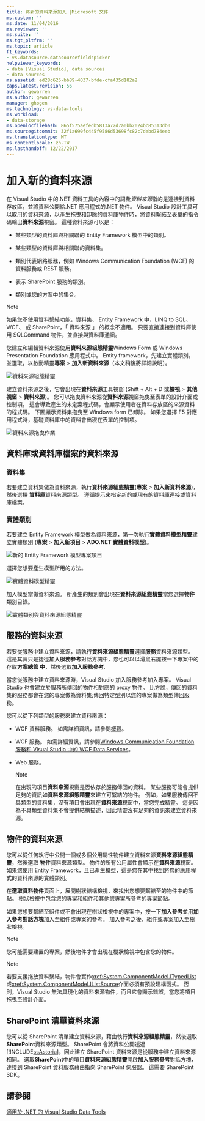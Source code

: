 ```yaml
---
title: 將新的資料來源加入 |Microsoft 文件
ms.custom: ''
ms.date: 11/04/2016
ms.reviewer: ''
ms.suite: ''
ms.tgt_pltfrm: ''
ms.topic: article
f1_keywords:
- vs.datasource.datasourcefieldspicker
helpviewer_keywords:
- data [Visual Studio], data sources
- data sources
ms.assetid: ed28c625-bb89-4037-bfde-cfa435d182a2
caps.latest.revision: 56
author: gewarren
ms.author: gewarren
manager: ghogen
ms.technology: vs-data-tools
ms.workload:
- data-storage
ms.openlocfilehash: 865f575aefedb5813a72d7a0bb2024bc85313db0
ms.sourcegitcommit: 32f1a690fc445f9586d53698fc82c7debd784eeb
ms.translationtype: MT
ms.contentlocale: zh-TW
ms.lasthandoff: 12/22/2017
---
```

# <a name="add-new-data-sources"></a>加入新的資料來源
在 Visual Studio 中的.NET 資料工具的內容中的詞彙*資料來源*指的是連接到資料存放區，並將資料公開給.NET 應用程式的.NET 物件。 Visual Studio 設計工具可以取用的資料來源，以產生拖曳和卸除的資料庫物件時，將資料繫結至表單的指令碼輸出**資料來源**視窗。 這種資料來源可以是：  
  
-   某些類型的資料庫與相關聯的 Entity Framework 模型中的類別。  
  
-   某些類型的資料庫與相關聯的資料集。  
  
-   類別代表網路服務，例如 Windows Communication Foundation (WCF) 的資料服務或 REST 服務。  
  
-   表示 SharePoint 服務的類別。  
  
-   類別或您的方案中的集合。  
  
> [!NOTE]
>  如果您不使用資料繫結功能，資料集、 Entity Framework 中，LINQ to SQL、 WCF、 或 SharePoint，「 資料來源 」 的概念不適用。 只要直接連接到資料庫使用 SQLCommand 物件，並直接與資料庫通訊。  
  
 您建立和編輯資料來源使用**資料來源組態精靈**Windows Form 或 Windows Presentation Foundation 應用程式中。 Entity framework，先建立實體類別，並選取，以啟動精靈**專案** > **加入新資料來源**（本文稍後將詳細說明）。  
  
 ![資料來源組態精靈](../data-tools/media/data-source-configuration-wizard.png "資料來源組態精靈")  
  
 建立資料來源之後，它會出現在**資料來源**工具視窗 (Shift + Alt + D 或**檢視** > **其他視窗** >  **資料來源**)。 您可以拖曳資料來源從**資料來源**視窗拖曳至表單的設計介面或控制項。 這會導致產生的未定案程式碼，會顯示使用者在資料存放區的來源資料的程式碼。 下圖顯示資料集拖曳至 Windows form 已卸除。 如果您選擇 F5 對應用程式時，基礎資料庫中的資料會出現在表單的控制項。  
  
 ![資料來源拖曳作業](../data-tools/media/raddata-data-source-drag-operation.png "raddata 資料來源拖曳作業")  
  
## <a name="data-source-for-a-database-or-a-database-file"></a>資料庫或資料庫檔案的資料來源  
  
### <a name="dataset"></a>資料集  
 若要建立資料集做為資料來源，執行**資料來源組態精靈**(**專案** > **加入新資料來源**)，然後選擇  **資料庫**資料來源類型。 遵循提示來指定新的或現有的資料庫連接或資料庫檔案。  
  
### <a name="entity-classes"></a>實體類別  
 若要建立 Entity Framework 模型做為資料來源，第一次執行**實體資料模型精靈**建立實體類別 (**專案** > **加入新項目** >  **ADO.NET 實體資料模型**)。  
  
 ![新的 Entity Framework 模型專案項目](../data-tools/media/raddata-new-entity-framework-model-project-item.png "raddata 新的 Entity Framework 模型專案項目")  
  
 選擇您想要產生模型所用的方法。  
  
 ![實體資料模型精靈](../data-tools/media/raddata-entity-data-model-wizard.png "raddata 實體資料模型精靈")  
  
 加入模型當做資料來源。 所產生的類別會出現在**資料來源組態精靈**當您選擇**物件**類別目錄。  
  
 ![實體類別與資料來源組態精靈](../data-tools/media/raddata-data-source-configuration-wizard-with-entity-classes.png "raddata 實體類別與資料來源組態精靈")  
  
## <a name="data-source-for-a-service"></a>服務的資料來源  
 若要從服務中建立資料來源，請執行**資料來源組態精靈**選擇**服務**資料來源類型。 這是其實只是捷徑**加入服務參考**對話方塊中，您也可以以滑鼠右鍵按一下專案中的存取**方案總管 中**，然後選取**加入服務參考**.  
  
 當您從服務中建立資料來源時，Visual Studio 加入服務參考加入專案。 Visual Studio 也會建立於服務所傳回的物件相對應的 proxy 物件。 比方說，傳回的資料集的服務都會在您的專案做為資料集;傳回特定型別以您的專案做為類型傳回服務。  
  
 您可以從下列類型的服務來建立資料來源：  
  
-   WCF 資料服務。 如需詳細資訊，請參閱[概觀](/dotnet/framework/data/wcf/wcf-data-services-overview)。  
  
-   WCF 服務。 如需詳細資訊，請參閱[Windows Communication Foundation 服務和 Visual Studio 中的 WCF Data Services](../data-tools/windows-communication-foundation-services-and-wcf-data-services-in-visual-studio.md)。  
  
-   Web 服務。  
  
    > [!NOTE]
    >  在出現的項目**資料來源**視窗是否依存於服務傳回的資料。 某些服務可能會提供足夠的資訊如**資料來源組態精靈**來建立可繫結的物件。 例如，如果服務傳回不具類型的資料集，沒有項目會出現在**資料來源**視窗中，當您完成精靈。 這是因為不具類型資料集不會提供結構描述，因此精靈沒有足夠的資訊來建立資料來源。  
  
## <a name="data-source-for-an-object"></a>物件的資料來源  
 您可以從任何執行中公開一個或多個公用屬性物件建立資料來源**資料來源組態精靈**，然後選取 **物件**資料來源類型。 物件的所有公用屬性會顯示在**資料來源**視窗。   如果您使用 Entity Framework，且已產生模型，這是您在其中找到將您的應用程式的資料來源的實體類別。  
  
 在**選取資料物件**頁面上，展開樹狀結構檢視，來找出您想要繫結至的物件中的節點。 樹狀檢視中包含您的專案和組件和其他您專案所參考的專案節點。  
  
 如果您想要繫結至組件或不會出現在樹狀檢視中的專案中，按一下**加入參考**並用**加入參考對話方塊**加入至組件或專案的參考。 加入參考之後，組件或專案加入至樹狀檢視。  
  
> [!NOTE]
>  您可能需要建置的專案，然後物件才會出現在樹狀檢視中包含您的物件。  
  
> [!NOTE]
>  若要支援拖放資料繫結，物件會實作<xref:System.ComponentModel.ITypedList>或<xref:System.ComponentModel.IListSource>介面必須有預設建構函式。 否則，Visual Studio 無法具現化的資料來源物件，而且它會顯示錯誤，當您將項目拖曳至設計介面。  
  
## <a name="data-source-for-a-sharepoint-list"></a>SharePoint 清單資料來源  
 您可以從 SharePoint 清單建立資料來源，藉由執行**資料來源組態精靈**，然後選取**SharePoint**資料來源類型。 SharePoint 會將資料公開透過[!INCLUDE[ssAstoria](../data-tools/includes/ssastoria_md.md)]，因此建立 SharePoint 資料來源是從服務中建立資料來源相同。 選取**SharePoint**中的項目**資料來源組態精靈**開啟**加入服務參考**對話方塊，連接到 SharePoint 資料服務藉由指向 SharePoint 伺服器。  這需要 SharePoint SDK。  
  
## <a name="see-also"></a>請參閱  
 [適用於 .NET 的 Visual Studio Data Tools](../data-tools/visual-studio-data-tools-for-dotnet.md)